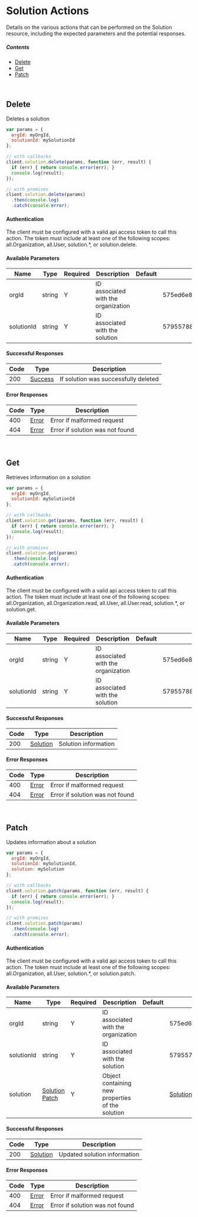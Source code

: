 # Solution Actions

Details on the various actions that can be performed on the
Solution resource, including the expected
parameters and the potential responses.

##### Contents

*   [Delete](#delete)
*   [Get](#get)
*   [Patch](#patch)

<br/>

## Delete

Deletes a solution

```javascript
var params = {
  orgId: myOrgId,
  solutionId: mySolutionId
};

// with callbacks
client.solution.delete(params, function (err, result) {
  if (err) { return console.error(err); }
  console.log(result);
});

// with promises
client.solution.delete(params)
  .then(console.log)
  .catch(console.error);
```

#### Authentication
The client must be configured with a valid api access token to call this
action. The token must include at least one of the following scopes:
all.Organization, all.User, solution.*, or solution.delete.

#### Available Parameters

| Name | Type | Required | Description | Default | Example |
| ---- | ---- | -------- | ----------- | ------- | ------- |
| orgId | string | Y | ID associated with the organization |  | 575ed6e87ae143cd83dc4aa8 |
| solutionId | string | Y | ID associated with the solution |  | 57955788124b37010084c053 |

#### Successful Responses

| Code | Type | Description |
| ---- | ---- | ----------- |
| 200 | [Success](_schemas.md#success) | If solution was successfully deleted |

#### Error Responses

| Code | Type | Description |
| ---- | ---- | ----------- |
| 400 | [Error](_schemas.md#error) | Error if malformed request |
| 404 | [Error](_schemas.md#error) | Error if solution was not found |

<br/>

## Get

Retrieves information on a solution

```javascript
var params = {
  orgId: myOrgId,
  solutionId: mySolutionId
};

// with callbacks
client.solution.get(params, function (err, result) {
  if (err) { return console.error(err); }
  console.log(result);
});

// with promises
client.solution.get(params)
  .then(console.log)
  .catch(console.error);
```

#### Authentication
The client must be configured with a valid api access token to call this
action. The token must include at least one of the following scopes:
all.Organization, all.Organization.read, all.User, all.User.read, solution.*, or solution.get.

#### Available Parameters

| Name | Type | Required | Description | Default | Example |
| ---- | ---- | -------- | ----------- | ------- | ------- |
| orgId | string | Y | ID associated with the organization |  | 575ed6e87ae143cd83dc4aa8 |
| solutionId | string | Y | ID associated with the solution |  | 57955788124b37010084c053 |

#### Successful Responses

| Code | Type | Description |
| ---- | ---- | ----------- |
| 200 | [Solution](_schemas.md#solution) | Solution information |

#### Error Responses

| Code | Type | Description |
| ---- | ---- | ----------- |
| 400 | [Error](_schemas.md#error) | Error if malformed request |
| 404 | [Error](_schemas.md#error) | Error if solution was not found |

<br/>

## Patch

Updates information about a solution

```javascript
var params = {
  orgId: myOrgId,
  solutionId: mySolutionId,
  solution: mySolution
};

// with callbacks
client.solution.patch(params, function (err, result) {
  if (err) { return console.error(err); }
  console.log(result);
});

// with promises
client.solution.patch(params)
  .then(console.log)
  .catch(console.error);
```

#### Authentication
The client must be configured with a valid api access token to call this
action. The token must include at least one of the following scopes:
all.Organization, all.User, solution.*, or solution.patch.

#### Available Parameters

| Name | Type | Required | Description | Default | Example |
| ---- | ---- | -------- | ----------- | ------- | ------- |
| orgId | string | Y | ID associated with the organization |  | 575ed6e87ae143cd83dc4aa8 |
| solutionId | string | Y | ID associated with the solution |  | 57955788124b37010084c053 |
| solution | [Solution Patch](_schemas.md#solution-patch) | Y | Object containing new properties of the solution |  | [Solution Patch Example](_schemas.md#solution-patch-example) |

#### Successful Responses

| Code | Type | Description |
| ---- | ---- | ----------- |
| 200 | [Solution](_schemas.md#solution) | Updated solution information |

#### Error Responses

| Code | Type | Description |
| ---- | ---- | ----------- |
| 400 | [Error](_schemas.md#error) | Error if malformed request |
| 404 | [Error](_schemas.md#error) | Error if solution was not found |
